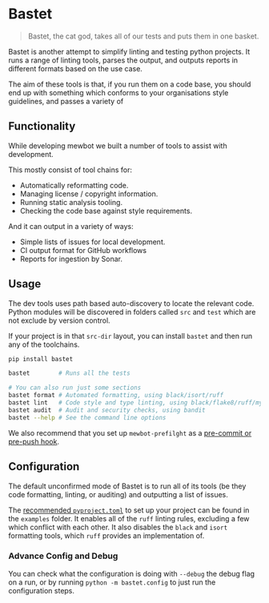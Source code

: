 <!--
SPDX-FileCopyrightText: 2023 - 2024 Mewbot Developers <mewbot@quicksilver.london>

SPDX-License-Identifier: BSD-2-Clause
-->

# Bastet

> Bastet, the cat god, takes all of our tests and puts them in one basket.

Bastet is another attempt to simplify linting and testing python projects.
It runs a range of linting tools, parses the output, and outputs reports
in different formats based on the use case.

The aim of these tools is that, if you run them on a code base, you should
end up with something which conforms to your organisations style guidelines,
and passes a variety of 

## Functionality

While developing mewbot we built a number of tools to assist with development.

This mostly consist of tool chains for:

 - Automatically reformatting code.
 - Managing license / copyright information. 
 - Running static analysis tooling.
 - Checking the code base against style requirements.

And it can output in a variety of ways:

 - Simple lists of issues for local development.
 - CI output format for GitHub workflows
 - Reports for ingestion by Sonar.

## Usage

The dev tools uses path based auto-discovery to locate the relevant code.
Python modules will be discovered in folders called `src` and `test`
which are not exclude by version control.

If your project is in that `src-dir` layout, you can install `bastet`
and then run any of the toolchains.

```sh
pip install bastet

bastet        # Runs all the tests

# You can also run just some sections
bastet format # Automated formatting, using black/isort/ruff
bastet lint   # Code style and type linting, using black/flake8/ruff/mypy/pylint
bastet audit  # Audit and security checks, using bandit
bastet --help # See the command line options
```

We also recommend that you set up `mewbot-prefilght` as a
[pre-commit or pre-push hook](https://git-scm.com/book/en/v2/Customizing-Git-Git-Hooks).

## Configuration

The default unconfirmed mode of Bastet is to run all of its tools (be they
code formatting, linting, or auditing) and outputting a list of issues.

The [recommended `pyproject.toml`](examples/pyproject.toml) to set up your
project can be found in the `examples` folder. It enables all of the `ruff`
linting rules, excluding a few which conflict with each other.
It also disables the `black` and `isort` formatting tools, which `ruff`
provides an implementation of.

### Advance Config and Debug

You can check what the configuration is doing with `--debug` the debug flag on
a run, or by running `python -m bastet.config` to just run the configuration steps.
